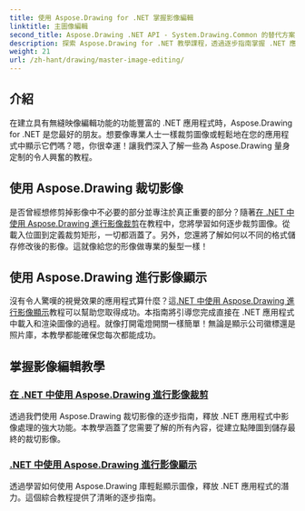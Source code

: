 ```yaml
---
title: 使用 Aspose.Drawing for .NET 掌握影像編輯
linktitle: 主圖像編輯
second_title: Aspose.Drawing .NET API - System.Drawing.Common 的替代方案
description: 探索 Aspose.Drawing for .NET 教學課程，透過逐步指南掌握 .NET 應用程式中的影像編輯、裁剪和顯示。
weight: 21
url: /zh-hant/drawing/master-image-editing/
---
```

## 介紹

在建立具有無縫映像編輯功能的功能豐富的 .NET 應用程式時，Aspose.Drawing for .NET 是您最好的朋友。想要像專業人士一樣裁剪圖像或輕鬆地在您的應用程式中顯示它們嗎？嗯，你很幸運！讓我們深入了解一些為 Aspose.Drawing 量身定制的令人興奮的教程。

## 使用 Aspose.Drawing 裁切影像  
是否曾經想修剪掉影像中不必要的部分並專注於真正重要的部分？隨著[在 .NET 中使用 Aspose.Drawing 進行影像裁剪](./image-cropping/)在教程中，您將學習如何逐步裁剪圖像。從載入位圖到定義裁剪矩形，一切都涵蓋了。另外，您還將了解如何以不同的格式儲存修改後的影像。這就像給您的形像做專業的髮型一樣！  

## 使用 Aspose.Drawing 進行影像顯示  
沒有令人驚嘆的視覺效果的應用程式算什麼？這[.NET 中使用 Aspose.Drawing 進行影像顯示](./image-display/)教程可以幫助您取得成功。本指南將引導您完成直接在 .NET 應用程式中載入和渲染圖像的過程。就像打開電燈開關一樣簡單！無論是顯示公司徽標還是照片庫，本教學都能確保您每次都能成功。
  
## 掌握影像編輯教學
### [在 .NET 中使用 Aspose.Drawing 進行影像裁剪](./image-cropping/)
透過我們使用 Aspose.Drawing 裁切影像的逐步指南，釋放 .NET 應用程式中影像處理的強大功能。本教學涵蓋了您需要了解的所有內容，從建立點陣圖到儲存最終的裁切影像。
### [.NET 中使用 Aspose.Drawing 進行影像顯示](./image-display/)
透過學習如何使用 Aspose.Drawing 庫輕鬆顯示圖像，釋放 .NET 應用程式的潛力。這個綜合教程提供了清晰的逐步指南。